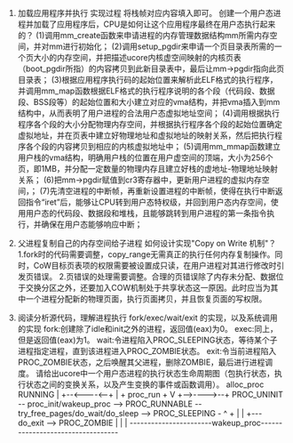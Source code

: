 ﻿1. 加载应用程序并执行
实现过程
  将栈帧对应内容填入即可。
创建一个用户态进程并加载了应用程序后，CPU是如何让这个应用程序最终在用户态执行起来的？
  (1)调用mm_create函数来申请进程的内存管理数据结构mm所需内存空间，并对mm进行初始化；
  (2)调用setup_pgdir来申请一个页目录表所需的一个页大小的内存空间，并把描述ucore内核虚空间映射的内核页表（boot_pgdir所指）的内容拷贝到此新目录表中，最后让mm->pgdir指向此页目录表；
  (3)根据应用程序执行码的起始位置来解析此ELF格式的执行程序，并调用mm_map函数根据ELF格式的执行程序说明的各个段（代码段、数据段、BSS段等）的起始位置和大小建立对应的vma结构，并把vma插入到mm结构中，从而表明了用户进程的合法用户态虚拟地址空间；
  (4)调用根据执行程序各个段的大小分配物理内存空间，并根据执行程序各个段的起始位置确定虚拟地址，并在页表中建立好物理地址和虚拟地址的映射关系，然后把执行程序各个段的内容拷贝到相应的内核虚拟地址中；
  (5)调用mm_mmap函数建立用户栈的vma结构，明确用户栈的位置在用户虚空间的顶端，大小为256个页，即1MB，并分配一定数量的物理内存且建立好栈的虚地址-物理地址映射关系；
  (6)把mm->pgdir赋值到cr3寄存器中，更新用户进程的虚拟内存空间，；
  (7)先清空进程的中断帧，再重新设置进程的中断帧，使得在执行中断返回指令“iret”后，能够让CPU转到用户态特权级，并回到用户态内存空间，使用用户态的代码段、数据段和堆栈，且能够跳转到用户进程的第一条指令执行，并确保在用户态能够响应中断；

2. 父进程复制自己的内存空间给子进程
如何设计实现"Copy on Write 机制"？
  1.fork时的代码需要调整，copy_range无需真正的执行任何内存复制操作。同时，CoW目标页表项的权限需要被设置成只读，在用户进程对其进行修改时引发页错误。
  2.页错误的处理需要调整。合理的页错误除了内存未分配、数据位于交换分区之外，还要加入COW机制处于共享状态这一原因。此时应当为其中一个进程分配新的物理页面，执行页面拷贝，并且恢复页面的写权限。

3. 阅读分析源代码，理解进程执行 fork/exec/wait/exit 的实现，以及系统调用的实现
  fork:创建除了idle和init之外的进程，返回值(eax)为0。
  exec:同上，但是返回值(eax)为1。
  wait:令进程陷入PROC_SLEEPING状态，等待某个子进程指定进程，直到该进程进入PROC_ZOMBIE状态。
  exit:令当前进程陷入PROC_ZOMBIE状态，之后唤醒其父进程，删除ZOMBIE，最后进行进程调度。
请给出ucore中一个用户态进程的执行状态生命周期图（包执行状态，执行状态之间的变换关系，以及产生变换的事件或函数调用）。
  alloc_proc                                 RUNNING
      |                                   +--<----<--+
      |                                      + proc_run +
      V                                   +-->---->--+
  PROC_UNINIT -- proc_init/wakeup_proc --> PROC_RUNNABLE -- try_free_pages/do_wait/do_sleep --> PROC_SLEEPING -
                                           ^      +                                                           |
                                           |      +--- do_exit --> PROC_ZOMBIE                                |
                                           |                                                                  |
                                           -----------------------wakeup_proc----------------------------------
